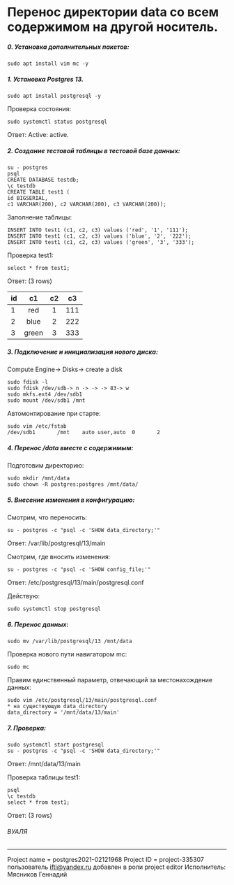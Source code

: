 # Перенос директории data со всем содержимом на другой носитель.

##### 0. Установка дополнительных пакетов:
```
sudo apt install vim mc -y
```

##### 1. Установка Postgres 13.
```
sudo apt install postgresql -y
```
Проверка состояния:
```
sudo systemctl status postgresql
```
Ответ: Active: active.

##### 2. Создание тестовой таблицы в тестовой базе данных:
```
su - postgres
psql
CREATE DATABASE testdb;
\c testdb
CREATE TABLE test1 (
id BIGSERIAL, 
c1 VARCHAR(200), c2 VARCHAR(200), c3 VARCHAR(200)); 
```
Заполнение таблицы:
```
INSERT INTO test1 (c1, c2, c3) values ('red', '1', '111');
INSERT INTO test1 (c1, c2, c3) values ('blue', '2', '222');
INSERT INTO test1 (c1, c2, c3) values ('green', '3', '333');
```


Проверка test1:
```
select * from test1;
```
Ответ: (3 rows)

id|c1|c2| c3|
:----|:--------:|:--------:|:-----:
1  |red    | 1 | 111
2|  blue   | 2 | 222
3 |green  | 3 | 333

##### 3. Подключение и инициализация нового диска:
Compute Engine-> Disks-> create a disk
```
sudo fdisk -l
sudo fdisk /dev/sdb-> n -> -> -> 83-> w
sudo mkfs.ext4 /dev/sdb1
sudo mount /dev/sdb1 /mnt
```
Автомонтирование при старте:
```
sudo vim /etc/fstab
/dev/sdb1       /mnt    auto user,auto  0       2
```
##### 4. Перенос /data вместе с содержимым:

Подготовим директорию:
```
sudo mkdir /mnt/data 
sudo chown -R postgres:postgres /mnt/data/
```
##### 5. Внесение изменения в конфигурацию:

Смотрим, что переносить:
```
su - postgres -c "psql -c 'SHOW data_directory;'"
```
Ответ: /var/lib/postgresql/13/main

Смотрим, где вносить изменения:
```
su - postgres -c "psql -c 'SHOW config_file;'"
```
Ответ: /etc/postgresql/13/main/postgresql.conf

Действую:
```
sudo systemctl stop postgresql
```
##### 6. Перенос данных:
```
sudo mv /var/lib/postgresql/13 /mnt/data
```
Проверка нового пути навигатором mc:
```
sudo mc
```
Правим единственный параметр, отвечающий за местонахождение данных:
```
sudo vim /etc/postgresql/13/main/postgresql.conf
* на существующую data_directory
data_directory = '/mnt/data/13/main' 
```

##### 7. Проверка:
```
sudo systemctl start postgresql
su - postgres -c "psql -c 'SHOW data_directory;'"
```
Ответ:  /mnt/data/13/main

Проверка таблицы test1:
```
psql
\c testdb
select * from test1;
```
Ответ: (3 rows)

###### ВУАЛЯ
---
Project name = postgres2021-02121968
Project ID = project-335307
пользователь ifti@yandex.ru добавлен в роли project editor
Исполнитель: Мясников Геннадий
